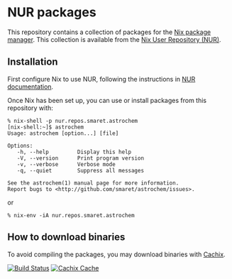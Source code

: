 # NUR packages

This repository contains a collection of packages for the [Nix package
manager](https://nixos.org/nix/). This collection is available from the
[Nix User Repository (NUR)](https://github.com/nix-community/NUR).

## Installation

First configure Nix to use NUR, following the instructions in [NUR
documentation](https://github.com/nix-community/NUR#installation).

Once Nix has been set up, you can use or install packages from this
repository with:

```
% nix-shell -p nur.repos.smaret.astrochem
[nix-shell:~]$ astrochem
Usage: astrochem [option...] [file]

Options:
   -h, --help         Display this help
   -V, --version      Print program version
   -v, --verbose      Verbose mode
   -q, --quiet        Suppress all messages

See the astrochem(1) manual page for more information.
Report bugs to <http://github.com/smaret/astrochem/issues>.
```

or

```
% nix-env -iA nur.repos.smaret.astrochem
```

## How to download binaries

To avoid compiling the packages, you may download binaries with
[Cachix](https://smaret.cachix.org).

[![Build Status](https://travis-ci.com/smaret/nur-packages.svg?branch=master)](https://travis-ci.com/smaret/nur-packages)
[![Cachix Cache](https://img.shields.io/badge/cachix-smaret-blue.svg)](https://smaret.cachix.org)


